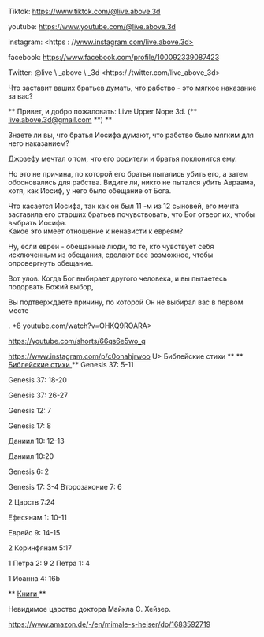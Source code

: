 Tiktok: <https://www.tiktok.com/@live.above.3d>

youtube: <https://www.youtube.com/@live.above.3d>

instagram: <https : //www.instagram.com/live.above.3d>

facebook: <https://www.facebook.com/profile/100092339087423>

Twitter: @live \ _above \ _3d <https:/ /twitter.com/live_above_3d>

Что заставит ваших братьев думать, что рабство - это мягкое наказание за
вас?

** Привет, и добро пожаловать: Live Upper Nope 3d.
(** <live.above.3d@gmail.com> **) **

Знаете ли вы, что братья Иосифа думают, что рабство было мягким
для него наказанием?

Джозефу мечтал о том, что его родители и братья поклонится ему.

Но это не причина, по которой его братья пытались убить его, а затем обосновались
для рабства. Видите ли, никто не пытался убить Авраама, хотя, как Иосиф, у него было обещание от Бога.

Что касается Иосифа, так как он был 11 -м из 12 сыновей, его мечта заставила его старших братьев почувствовать, что Бог отверг их, чтобы выбрать Иосифа.  
Какое это имеет отношение к ненависти к евреям?

Ну, если евреи - обещанные люди, то те, кто чувствует себя исключенным из
обещания, сделают все возможное, чтобы опровергнуть обещание.

Вот улов.
Когда Бог выбирает другого человека, и вы пытаетесь подорвать Божий выбор,

Вы подтверждаете причину, по которой Он не выбирал вас в первом месте

.
*8 youtube.com/watch?v=OHKQ9ROARA>

<https://youtube.com/shorts/66qs6e5wo_q>

<https://www.instagram.com/p/c0onahjrwoo> U> Библейские стихи </u> **
** <u> Библейские стихи </u> **
Genesis 37: 5-11

Genesis 37: 18-20

Genesis 37: 26-27

Genesis 12: 7

Genesis 17: 8

Даниил 10: 12-13

Даниил 10:20

Genesis 6: 2

Genesis 17: 3-4   Второзаконие 7: 6

2 Царств 7:24

Ефесянам 1: 10-11

Еврейс 9: 14-15

2 Коринфянам 5:17

1 Петра 2: 9   2 Петра 1: 4

1 Иоанна 4: 16b

** <u> Книги </u> **

Невидимое царство доктора Майкла С. Хейзер.

<https://www.amazon.de/-/en/mimale-s-heiser/dp/1683592719>









